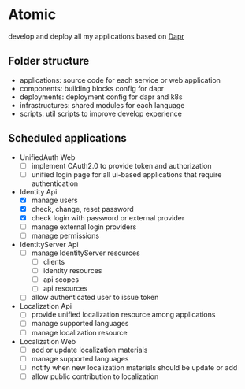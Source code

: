 # Atomic

develop and deploy all my applications based on [Dapr](https://dapr.io/)

## Folder structure

- applications: source code for each service or web application
- components: building blocks config for dapr
- deployments: deployment config for dapr and k8s
- infrastructures: shared modules for each language
- scripts: util scripts to improve develop experience

## Scheduled applications

- UnifiedAuth Web
  - [ ] implement OAuth2.0 to provide token and authorization
  - [ ] unified login page for all ui-based applications that require authentication
- Identity Api
  - [x] manage users
  - [x] check, change, reset password
  - [x] check login with password or external provider
  - [ ] manage external login providers
  - [ ] manage permissions
- IdentityServer Api
  - [ ] manage IdentityServer resources
    - [ ] clients
    - [ ] identity resources
    - [ ] api scopes
    - [ ] api resources
  - [ ] allow authenticated user to issue token
- Localization Api
  - [ ] provide unified localization resource among applications
  - [ ] manage supported languages
  - [ ] manage localization resource
- Localization Web
  - [ ] add or update localization materials
  - [ ] manage supported languages
  - [ ] notify when new localization materials should be update or add
  - [ ] allow public contribution to localization
